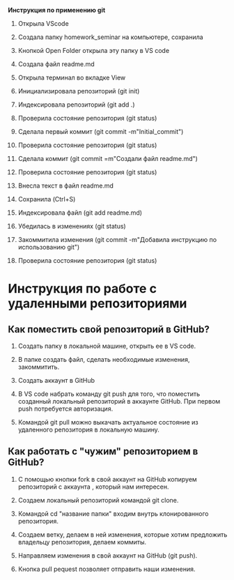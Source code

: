 **Инструкция по применению git**

1. Открыла VScode

2. Создала папку homework_seminar на компьютере, сохранила

3. Кнопкой Open Folder открыла эту папку в VS code

4. Создала файл readme.md

5. Открыла терминал во вкладке View

6. Инициализировала репозиторий (git init)

7. Индексировала репозиторий (git add .)

8. Проверила состояние репозитория (git status)

9. Сделала первый коммит (git commit -m"Initial_commit")

10. Проверила состояние репозитория (git status)

11. Сделала коммит (git commit =m"Создали файл readme.md")

12. Проверила состояние репозитория (git status)

13. Внесла текст в файл readme.md

14. Сохранила (Ctrl+S)

15. Индексировала файл (git add readme.md)

16. Убедилась в изменениях (git status)

17. Закоммитила изменения (git commit -m"Добавила инструкцию по использованию git")

18. Проверила состояние репозитория (git status)

# Инструкция по работе с удаленными репозиториями

## Как поместить свой репозиторий в GitHub?

1. Создать папку в локальной машине, открыть ее в VS code.

2. В папке создать файл, сделать необходимые изменения, закоммитить.

3. Создать аккаунт в GitHub

4. В VS code набрать команду git push для того, что поместить созданный локальный репозиторий в аккаунте GitHub. При первом push потребуется авторизация.

5. Командой git pull можно выкачать актуальное состояние из удаленного репозитория в локальную машину.

## Как работать с "чужим" репозиторием в GitHub?

1. С помощью кнопки fork в свой аккаунт на GitHub копируем репозиторий с аккаунта , который нам интересен.

2. Создаем локальный репозиторий командой git clone.

3. Командой cd "название папки" входим внутрь клонированного репозитория.

4. Создаем ветку, делаем в ней изменения, которые хотим предложить владельцу репозитория, делаем коммиты.

5. Направляем изменения в свой аккаунт на GitHub (git push).

6. Кнопка pull pequest позволяет отправить наши изменения.




